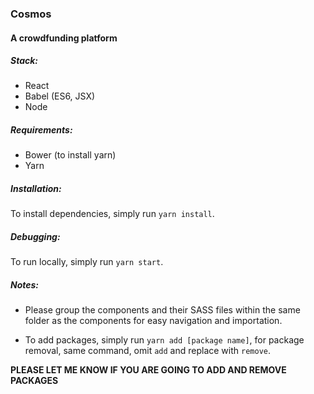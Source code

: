 ### Cosmos

#### A crowdfunding platform

##### Stack:
- React
- Babel (ES6, JSX)
- Node

##### Requirements:
- Bower (to install yarn)
- Yarn

##### Installation:
To install dependencies, simply run ```yarn install```.

##### Debugging:
To run locally, simply run ```yarn start```.

##### Notes:
- Please group the components and their SASS files within the same folder as the components for easy navigation and importation.

- To add packages, simply run ```yarn add [package name]```, for package removal, same command, omit ```add``` and replace with ```remove```. 

**PLEASE LET ME KNOW IF YOU ARE GOING TO ADD AND REMOVE PACKAGES**
